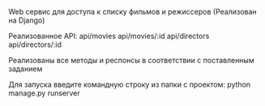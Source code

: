 Web сервис для доступа к списку фильмов и режиссеров (Реализован на Django)

Реализованное API:
api/movies 
api/movies/:id
api/directors
api/directors/:id

Реализованы все методы и респонсы в соответствии с поставленным заданием

Для запуска введите командную строку из папки с проектом: python manage.py runserver 
